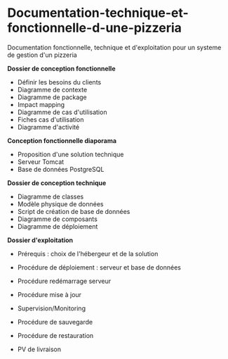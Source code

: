 # Documentation-technique-et-fonctionnelle-d-une-pizzeria
Documentation fonctionnelle, technique et d'exploitation pour un systeme de gestion d'un pizzeria

**Dossier de conception fonctionnelle**
- Définir les besoins du clients
- Diagramme de contexte
- Diagramme de package
- Impact mapping
- Diagramme de cas d'utilisation
- Fiches cas d'utilisation
- Diagramme d'activité

**Conception fonctionnelle diaporama**
- Proposition d'une solution technique
- Serveur Tomcat
- Base de données PostgreSQL

**Dossier de conception technique**
- Diagramme de classes
- Modèle physique de données
- Script de création de base de données
- Diagramme de composants
- Diagramme de déploiement

**Dossier d'exploitation**
- Prérequis : choix de l'hébergeur et de la solution
- Procédure de déploiement : serveur et base de données
- Procédure redémarrage serveur
- Procédure mise à jour
- Supervision/Monitoring
- Procédure de sauvegarde
- Procédure de restauration

- PV de livraison
